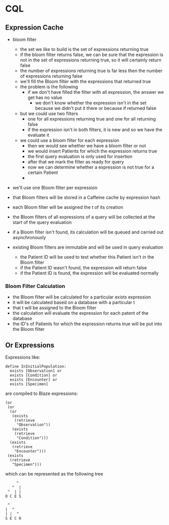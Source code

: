 # CQL

## Expression Cache

* bloom filter
  * the set we like to build is the set of expressions returning true
  * if the bloom filter returns false, we can be sure that the expression is not in the set of expressions returning true, so it will certainly return false
  * the number of expressions returning true is far less then the number of expressions returning false
  * we'll fill the Bloom filter with the expressions that returned true
  * the problem is the following
    * if we don't have filled the filter with all expression, the answer we get has no value
      * we don't know whether the expression isn't in the set because we didn't put it there or because if returned false
  * but we could use two filters
    * one for all expressions returning true and one for all returning false
    * if the expression isn't in both filters, it is new and so we have the evaluate it
  * we could use a bloom filter for each expression
    * then we would see whether we have a bloom filter or not
    * we would insert Patients for which the expression returns true
    * the first query evaluation is only used for insertion
    * after that we mark the filter as ready for query
    * now we can determine whether a expression is not true for a certain Patient
    * 

* we'll use one Bloom filter per expression
* that Bloom filters will be stored in a Caffeine cache by expression hash
* each Bloom filter will be assigned the t of its creation
* the Bloom filters of all expressions of a query will be collected at the start of the query evaluation
* if a Bloom filter isn't found, its calculation will be queued and carried out asynchronously
* existing Bloom filters are immutable and will be used in query evaluation
  * the Patient ID will be used to test whether this Patient isn't in the Bloom filter
  * if the Patient ID wasn't found, the expression will return false
  * if the Patient ID is found, the expression will be evaluated normally

### Bloom Filter Calculation

* the Bloom filter will be calculated for a particular exists expression
* it will be calculated based on a database with a particular t
* that t will be assigned to the Bloom filter
* the calculation will evaluate the expression for each patent of the database
* the ID's of Patients for which the expression returns true will be put into the Bloom filter

## Or Expressions

Expressions like:

```
define InInitialPopulation:
  exists [Observation] or
  exists [Condition] or
  exists [Encounter] or
  exists [Specimen]
```

are compiled to Blaze expressions:

```edn
(or
 (or
  (or
   (exists
    (retrieve
     "Observation"))
   (exists
    (retrieve
     "Condition")))
  (exists
   (retrieve
    "Encounter")))
 (exists
  (retrieve
   "Specimen")))
```

which can be represented as the following tree

```
     ^
   ^  |
 ^  | |
O C E S 
```

```
 ^
|  ^   
| |  ^  
S E C O  
```
